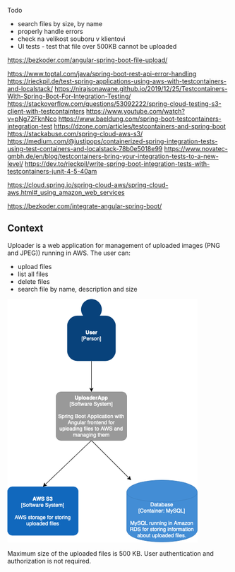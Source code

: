 Todo
- search files by size, by name
- properly handle errors
- check na velikost souboru v klientovi
- UI tests - test that file over 500KB cannot be uploaded

https://bezkoder.com/angular-spring-boot-file-upload/


https://www.toptal.com/java/spring-boot-rest-api-error-handling
https://rieckpil.de/test-spring-applications-using-aws-with-testcontainers-and-localstack/
https://nirajsonawane.github.io/2019/12/25/Testcontainers-With-Spring-Boot-For-Integration-Testing/
https://stackoverflow.com/questions/53092222/spring-cloud-testing-s3-client-with-testcontainters
https://www.youtube.com/watch?v=pNg72FknNco
https://www.baeldung.com/spring-boot-testcontainers-integration-test
https://dzone.com/articles/testcontainers-and-spring-boot
https://stackabuse.com/spring-cloud-aws-s3/
https://medium.com/@justipops/containerized-spring-integration-tests-using-test-containers-and-localstack-78b0e5018e99
https://www.novatec-gmbh.de/en/blog/testcontainers-bring-your-integration-tests-to-a-new-level/
https://dev.to/rieckpil/write-spring-boot-integration-tests-with-testcontainers-junit-4-5-40am

https://cloud.spring.io/spring-cloud-aws/spring-cloud-aws.html#_using_amazon_web_services


https://bezkoder.com/integrate-angular-spring-boot/


## Context
Uploader is a web application for management of uploaded images (PNG and JPEG)) running in AWS.
The user can:
- upload files
- list all files
- delete files
- search file by name, description and size
  
![Context Diagram](Uploader.png)

Maximum size of the uploaded files is 500 KB.
User authentication and authorization is not required.